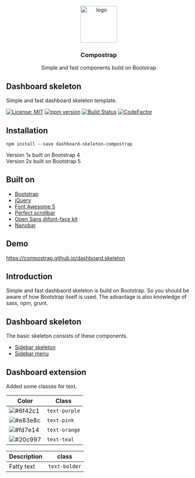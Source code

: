 <p align="center">
  <img src="https://avatars0.githubusercontent.com/u/50230834?s=400&u=3551f498f489486fb0ee563171d5fb2d43892a17&v=4" width="100" alt="logo">
</p>

<h3 align="center">Compostrap</h3>
<p align="center">Simple and fast components build on Bootstrap</p>

## Dashboard skeleton
Simple and fast dashboard skeleton template.

[![License: MIT](https://img.shields.io/badge/License-MIT-yellow.svg)](https://raw.githubusercontent.com/compostrap/dashboard-skeleton/master/license.md)
[![npm version](https://badge.fury.io/js/dashboard-skeleton-compostrap.svg)](https://badge.fury.io/js/dashboard-skeleton-compostrap)
[![Build Status](https://travis-ci.com/compostrap/dashboard-skeleton.svg?branch=master)](https://travis-ci.com/compostrap/dashboard-skeleton)
[![CodeFactor](https://www.codefactor.io/repository/github/compostrap/dashboard-skeleton/badge)](https://www.codefactor.io/repository/github/compostrap/dashboard-skeleton)

## Installation
```
npm install --save dashboard-skeleton-compostrap
```

Version 1x built on Bootstrap 4  
Version 2x built on Bootstrap 5

## Built on
- [Bootstrap](https://getbootstrap.com)
- [jQuery](https://jquery.com)
- [Font Awesome 5](https://fontawesome.com)
- [Perfect scrollbar](https://github.com/mdbootstrap/perfect-scrollbar)
- [Open Sans @font-face kit](https://github.com/FontFaceKit/open-sans)
- [Nanobar](https://github.com/jacoborus/nanobar)

## Demo
https://compostrap.github.io/dashboard.skeleton

## Introduction
Simple and fast dashbaord skeleton is build on Bootstrap. So you should be aware of how Bootstrap itself is used.
The advantage is also knowledge of sass, npm, grunt.

## Dashboard skeleton
The basic skeleton consists of these components.

- [Sidebar skeleton](https://github.com/compostrap/sidebar-skeleton)
- [Sidebar menu](https://github.com/compostrap/sidebar-menu)

## Dashboard extension
Added some classes for text.

| Color                                                           | Class         |
| --------------------------------------------------------------- | ------------- |
| ![#6f42c1](https://via.placeholder.com/15/6f42c1/000000?text=+) | `text-purple` |
| ![#e83e8c](https://via.placeholder.com/15/e83e8c/000000?text=+) | `text-pink`   |
| ![#fd7e14](https://via.placeholder.com/15/fd7e14/000000?text=+) | `text-orange` |
| ![#20c997](https://via.placeholder.com/15/20c997/000000?text=+) | `text-teal`   |

| Description | class          |
| ----------- | -------------- |
| Fatty text  | `text-bolder` |


